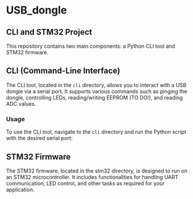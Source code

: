# USB_dongle

## CLI and STM32 Project

This repository contains two main components: a Python CLI tool and STM32 firmware.

## CLI (Command-Line Interface)

The CLI tool, located in the `cli` directory, allows you to interact with a USB dongle via a serial port. It supports various commands such as pinging the dongle, controlling LEDs, reading/writing EEPROM (TO DO!), and reading ADC values.

### Usage

To use the CLI tool, navigate to the `cli` directory and run the Python script with the desired serial port:

## STM32 Firmware

The STM32 firmware, located in the stm32 directory, is designed to run on an STM32 microcontroller. It includes functionalities for handling UART communication, LED control, and other tasks as required for your application.

